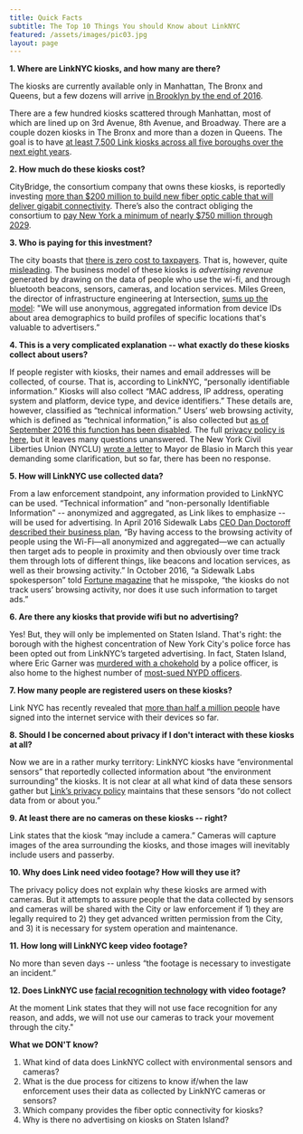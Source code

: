 ```yaml
---
title: Quick Facts
subtitle: The Top 10 Things You should Know about LinkNYC
featured: /assets/images/pic03.jpg
layout: page
---
```

**1. Where are LinkNYC kiosks, and how many are there?**

The kiosks are currently available only in Manhattan, The Bronx and Queens, but a few dozens will arrive [in Brooklyn by the end of 2016](https://www.dnainfo.com/new-york/20161019/downtown-brooklyn/linknyc-kiosks-brooklyn-wifi). 

There are a few hundred kiosks scattered through Manhattan, most of which are lined up on 3rd Avenue, 8th Avenue, and Broadway. There are a couple dozen kiosks in The Bronx and more than a dozen in Queens. The goal is to have [at least 7,500 Link kiosks across all five boroughs over the next eight years](https://www.link.nyc/assets/downloads/LinkNYC-Fact-Sheet.pdf).

**2.  How much do these kiosks cost?**

CityBridge, the consortium company that owns these kiosks, is reportedly investing [more than $200 million to build new fiber optic cable that will deliver gigabit connectivity](https://www.link.nyc/assets/downloads/LinkNYC-Fact-Sheet.pdf). There’s also the contract obliging the consortium to [pay New York a minimum of nearly $750 million through 2029](https://www1.nyc.gov/assets/doitt/downloads/pdf/Franchise-Agreement-for-Public-Communications-Structures-(REVISED-FINAL-12-10-2014).pdf).

**3. Who is paying for this investment?**

The city boasts that [there is zero cost to taxpayers](http://www1.nyc.gov/site/doitt/initiatives/linknyc.page). That is, however, quite [misleading](http://www.govtech.com/opinion/The-Heavy-Price-We-Pay-for-Free-Wi-Fi.html). The business model of these kiosks is _advertising revenue_ generated by drawing on the data of people who use the wi-fi, and through bluetooth beacons, sensors, cameras, and location services. Miles Green, the director of infrastructure engineering at Intersection, [sums up the model](http://www.businessinsider.com/inside-linknycs-free-public-gigabit-wifi-plan-2016-2): "We will use anonymous, aggregated information from device IDs about area demographics to build profiles of specific locations that's valuable to advertisers.”

**4. This is a very complicated explanation -- what exactly do these kiosks collect about users?**

If people register with kiosks, their names and email addresses will be collected, of course. That is, according to LinkNYC, “personally identifiable information.” Kiosks will also collect “MAC address, IP address, operating system and platform, device type, and device identifiers.” These details are, however, classified as “technical information.” Users’ web browsing activity, which is defined as “technical information,” is also collected but [as of September 2016 this function has been disabled](http://gizmodo.com/free-web-browsing-disabled-on-nyc-internet-kiosks-becau-1786633487). The full [privacy policy is here](http://www1.nyc.gov/assets/doitt/downloads/pdf/Proposed-PCS-Franchise-Exhibit-2-CityBridge-Privacy-Policy.pdf), but it leaves many questions unanswered. The New York Civil Liberties Union (NYCLU) [wrote a letter](http://www.nyclu.org/files/releases/city%20wifi%20letter.pdf) to Mayor de Blasio in March this year demanding some clarification, but so far, there has been no response. 

**5. How will LinkNYC use collected data?**

From a law enforcement standpoint, any information provided to LinkNYC can be used. 
“Technical information” and “non-personally Identifiable Information” -- anonymized and aggregated, as Link likes to emphasize -- will be used for advertising. In April 2016 Sidewalk Labs [CEO Dan Doctoroff described their business plan](http://www.villagevoice.com/news/google-is-transforming-nycs-payphones-into-a-personalized-propaganda-engine-8822938), “By having access to the browsing activity of people using the Wi-Fi—all anonymized and aggregated—we can actually then target ads to people in proximity and then obviously over time track them through lots of different things, like beacons and location services, as well as their browsing activity.” In October 2016, “a Sidewalk Labs spokesperson” told [Fortune magazine](http://fortune.com/2016/10/18/google-sidewalk-kiosks/) that he misspoke, “the kiosks do not track users’ browsing activity, nor does it use such information to target ads.” 

**6. Are there any kiosks that provide wifi but no advertising?**

Yes! But, they will only be implemented on Staten Island. That's right: the borough with the highest concentration of New York City's police force has been opted out from LinkNYC’s targeted advertising. In fact, Staten Island, where Eric Garner was [murdered with a chokehold](http://www.rollingstone.com/politics/news/black-lives-matter-11-racist-police-killings-with-no-justice-served-20141204) by a police officer, is also home to the highest number of [most-sued NYPD officers](http://www.nydailynews.com/new-york/staten-island-highest-number-most-sued-nypd-officers-article-1.1882160). 

**7. How many people are registered users on these kiosks?**

Link NYC has recently revealed that [more than half a million people](http://www.amny.com/news/linknyc-free-wi-fi-use-at-kiosks-surpasses-576-000-people-1.12401191) have signed into the internet service with their devices so far.

**8. Should I be concerned about privacy if I don't interact with these kiosks at all?**

Now we are in a rather murky territory: LinkNYC kiosks have “environmental sensors” that reportedly collected information about “the environment surrounding” the kiosks. It is not clear at all what kind of data these sensors gather but [Link’s privacy policy](http://www1.nyc.gov/assets/doitt/downloads/pdf/Proposed-PCS-Franchise-Exhibit-2-CityBridge-Privacy-Policy.pdf) maintains that these sensors “do not collect data from or about you.” 

**9. At least there are no cameras on these kiosks -- right?**

Link states that the kiosk “may include a camera.” Cameras will capture images of the area surrounding the kiosks, and those images will inevitably include users and passerby. 

**10. Why does Link need video footage? How will they use it?**

The privacy policy does not explain why these kiosks are armed with cameras. But it attempts to assure people that the data collected by sensors and cameras will be shared with the City or law enforcement if 1) they are legally required to 2) they get advanced written permission from the City, and 3) it is necessary for system operation and maintenance.  

**11. How long will LinkNYC keep video footage?**

No more than seven days -- unless “the footage is necessary to investigate an incident.”

**12. Does LinkNYC use [facial recognition technology](https://www.aclu.org/other/qa-face-recognition) with video footage?**

At the moment Link states that they will not use face recognition for any reason, and adds, we will not use our cameras to track your movement through the city."

**What we DON'T know?**

1. What kind of data does LinkNYC collect with environmental sensors and cameras?
2. What is the due process for citizens to know if/when the law enforcement uses their data as collected by LinkNYC cameras or sensors?
3. Which company provides the fiber optic connectivity for kiosks?
4. Why is there no advertising on kiosks on Staten Island?



